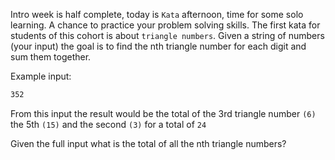 Intro week is half complete, today is `Kata` afternoon, time for some solo learning. A chance to practice your problem solving skills. The first kata for students of this cohort is about `triangle numbers`. Given a string of numbers (your input) the goal is to find the nth triangle number for each digit and sum them together.

Example input:

```md
352
```

From this input the result would be the total of the 3rd triangle number `(6)` the 5th `(15)` and the second `(3)` for a total of `24`

Given the full input what is the total of all the nth triangle numbers?
